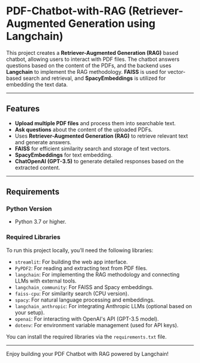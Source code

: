 # PDF-Chatbot-with-RAG (Retriever-Augmented Generation using Langchain)

This project creates a **Retriever-Augmented Generation (RAG)** based chatbot, allowing users to interact with PDF files. The chatbot answers questions based on the content of the PDFs, and the backend uses **Langchain** to implement the RAG methodology. **FAISS** is used for vector-based search and retrieval, and **SpacyEmbeddings** is utilized for embedding the text data.

---

## Features

- **Upload multiple PDF files** and process them into searchable text.
- **Ask questions** about the content of the uploaded PDFs.
- Uses **Retriever-Augmented Generation (RAG)** to retrieve relevant text and generate answers.
- **FAISS** for efficient similarity search and storage of text vectors.
- **SpacyEmbeddings** for text embedding.
- **ChatOpenAI (GPT-3.5)** to generate detailed responses based on the extracted content.

---

## Requirements

### Python Version

- Python 3.7 or higher.

### Required Libraries

To run this project locally, you’ll need the following libraries:

- `streamlit`: For building the web app interface.
- `PyPDF2`: For reading and extracting text from PDF files.
- `langchain`: For implementing the RAG methodology and connecting LLMs with external tools.
- `langchain_community`: For FAISS and Spacy embeddings.
- `faiss-cpu`: For similarity search (CPU version).
- `spacy`: For natural language processing and embeddings.
- `langchain_anthropic`: For integrating Anthropic LLMs (optional based on your setup).
- `openai`: For interacting with OpenAI's API (GPT-3.5 model).
- `dotenv`: For environment variable management (used for API keys).

You can install the required libraries via the `requirements.txt` file.

---

Enjoy building your PDF Chatbot with RAG powered by Langchain!

